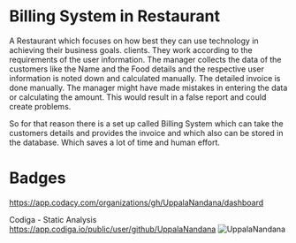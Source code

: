 # Billing System in Restaurant

A Restaurant which focuses on how best they can use technology in achieving their business goals. clients. They work according to the requirements of the user information. The manager collects the data of the customers like the Name and the Food details and the respective user information is noted down and calculated manually. The detailed invoice is done manually. The manager might have made mistakes in entering the data or calculating the amount. This would result in a false report and could create problems.

So for that reason there is a set up called Billing System which can take the customers details and provides the invoice and which also can be stored in the database.
Which saves a lot of time and human effort.

#  Badges

https://app.codacy.com/organizations/gh/UppalaNandana/dashboard

Codiga - Static Analysis
https://app.codiga.io/public/user/github/UppalaNandana
![UppalaNandana](https://user-images.githubusercontent.com/101818853/161397956-36173ca9-7b4a-42d5-98a6-210884039800.svg)
